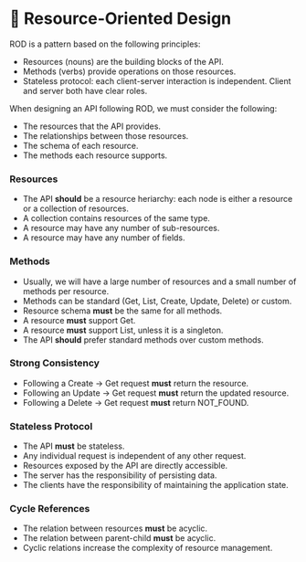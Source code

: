 # 🧾 Resource-Oriented Design

ROD is a pattern based on the following principles:

- Resources (nouns) are the building blocks of the API.
- Methods (verbs) provide operations on those resources.
- Stateless protocol: each client-server interaction is independent. Client and server both have clear roles.

When designing an API following ROD, we must consider the following:

- The resources that the API provides.
- The relationships between those resources.
- The schema of each resource.
- The methods each resource supports.

### Resources

- The API **should** be a resource heriarchy: each node is either a resource or a collection of resources.
- A collection contains resources of the same type.
- A resource may have any number of sub-resources.
- A resource may have any number of fields.

### Methods

- Usually, we will have a large number of resources and a small number of methods per resource.
- Methods can be standard (Get, List, Create, Update, Delete) or custom.
- Resource schema **must** be the same for all methods.
- A resource **must** support Get.
- A resource **must** support List, unless it is a singleton.
- The API **should** prefer standard methods over custom methods.

### Strong Consistency

- Following a Create → Get request **must** return the resource.
- Following an Update → Get request **must** return the updated resource.
- Following a Delete → Get request **must** return NOT_FOUND.

### Stateless Protocol

- The API **must** be stateless.
- Any individual request is independent of any other request.
- Resources exposed by the API are directly accessible.
- The server has the responsibility of persisting data.
- The clients have the responsibility of maintaining the application state.

### Cycle References

- The relation between resources **must** be acyclic.
- The relation between parent-child **must** be acyclic.
- Cyclic relations increase the complexity of resource management.
